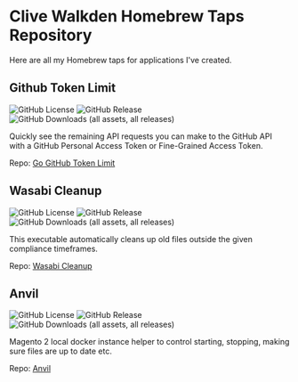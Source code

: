 # Clive Walkden Homebrew Taps Repository

Here are all my Homebrew taps for applications I've created.

## Github Token Limit

![GitHub License](https://img.shields.io/github/license/clivewalkden/go-github-token-limit)
![GitHub Release](https://img.shields.io/github/v/release/clivewalkden/go-github-token-limit)
![GitHub Downloads (all assets, all releases)](https://img.shields.io/github/downloads/clivewalkden/go-github-token-limit/total)


Quickly see the remaining API requests you can make to the GitHub API with a GitHub Personal Access Token or Fine-Grained Access Token.

Repo: [Go GitHub Token Limit](https://github.com/clivewalkden/go-github-token-limit)


## Wasabi Cleanup

![GitHub License](https://img.shields.io/github/license/clivewalkden/go-wasabi-cleanup)
![GitHub Release](https://img.shields.io/github/v/release/clivewalkden/go-wasabi-cleanup)
![GitHub Downloads (all assets, all releases)](https://img.shields.io/github/downloads/clivewalkden/go-wasabi-cleanup/total)


This executable automatically cleans up old files outside the given compliance timeframes.

Repo: [Wasabi Cleanup](https://github.com/clivewalkden/go-wasabi-cleanup)


## Anvil

![GitHub License](https://img.shields.io/github/license/clivewalkden/anvil)
![GitHub Release](https://img.shields.io/github/v/release/clivewalkden/anvil)
![GitHub Downloads (all assets, all releases)](https://img.shields.io/github/downloads/clivewalkden/anvil/total)


Magento 2 local docker instance helper to control starting, stopping, making sure files are up to date etc.

Repo: [Anvil](https://github.com/clivewalkden/anvil)
